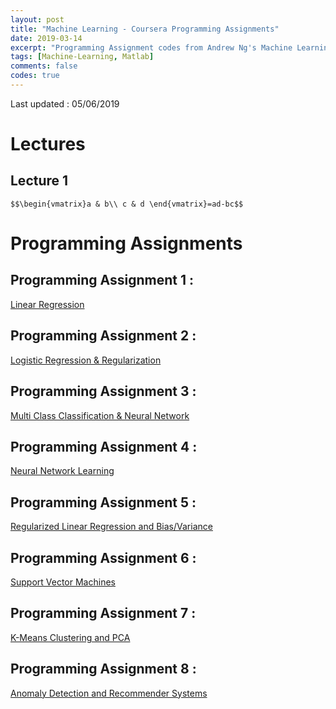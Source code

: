 ```yaml
---
layout: post
title: "Machine Learning - Coursera Programming Assignments"
date: 2019-03-14
excerpt: "Programming Assignment codes from Andrew Ng's Machine Learning Course in Coursera"
tags: [Machine-Learning, Matlab]
comments: false
codes: true
---
```


Last updated : 05/06/2019

# Lectures

## Lecture 1
`$$\begin{vmatrix}a & b\\
c & d
\end{vmatrix}=ad-bc$$`

# Programming Assignments

## Programming Assignment 1 :

<a class="btn btn-danger" href="{{ site.url }}/codes/machine-learning-ex1.zip"> Linear Regression  </a>

## Programming Assignment 2 :

<a class="btn btn-danger" href="{{ site.url }}/codes/machine-learning-ex2.zip"> Logistic Regression & Regularization </a>

## Programming Assignment 3 :

<a class="btn btn-danger" href="{{ site.url }}/codes/machine-learning-ex3.zip"> Multi Class Classification & Neural Network </a>

## Programming Assignment 4 :

<a class="btn btn-danger" href="{{ site.url }}/codes/machine-learning-ex4.zip"> Neural Network Learning </a>

## Programming Assignment 5 :

<a class="btn btn-danger" href="{{ site.url }}/codes/machine-learning-ex5.zip"> Regularized Linear Regression and Bias/Variance </a>

## Programming Assignment 6 :

<a class="btn btn-danger" href="{{ site.url }}/codes/machine-learning-ex6.zip"> Support Vector Machines </a>

## Programming Assignment 7 :

<a class="btn btn-danger" href="{{ site.url }}/codes/machine-learning-ex7.zip"> K-Means Clustering and PCA </a>

## Programming Assignment 8 :

<a class="btn btn-danger" href="{{ site.url }}/codes/machine-learning-ex8.zip"> Anomaly Detection and Recommender Systems </a>
